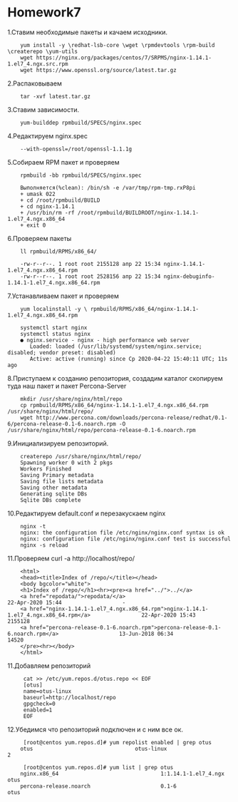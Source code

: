 # Homework7

1.Ставим необходимые пакеты и качаем исходники.

        yum install -y \redhat-lsb-core \wget \rpmdevtools \rpm-build \createrepo \yum-utils
        wget https://nginx.org/packages/centos/7/SRPMS/nginx-1.14.1-1.el7_4.ngx.src.rpm
        wget https://www.openssl.org/source/latest.tar.gz
        
        
2.Распаковываем

        tar -xvf latest.tar.gz
        
3.Ставим зависимости.

        yum-builddep rpmbuild/SPECS/nginx.spec
        
4.Редактируем nginx.spec

        --with-openssl=/root/openssl-1.1.1g
        
5.Собираем RPM пакет и проверяем

        rpmbuild -bb rpmbuild/SPECS/nginx.spec
        
        Выполняется(%clean): /bin/sh -e /var/tmp/rpm-tmp.rxP8pi
        + umask 022
        + cd /root/rpmbuild/BUILD
        + cd nginx-1.14.1
        + /usr/bin/rm -rf /root/rpmbuild/BUILDROOT/nginx-1.14.1-1.el7_4.ngx.x86_64
        + exit 0


6.Проверяем пакеты

        ll rpmbuild/RPMS/x86_64/
        
        -rw-r--r--. 1 root root 2155128 апр 22 15:34 nginx-1.14.1-1.el7_4.ngx.x86_64.rpm
        -rw-r--r--. 1 root root 2528156 апр 22 15:34 nginx-debuginfo-1.14.1-1.el7_4.ngx.x86_64.rpm
        
 7.Устанавливаем пакет и проверяем
 
        yum localinstall -y \ rpmbuild/RPMS/x86_64/nginx-1.14.1-1.el7_4.ngx.x86_64.rpm

        systemctl start nginx
        systemctl status nginx
        ● nginx.service - nginx - high performance web server
           Loaded: loaded (/usr/lib/systemd/system/nginx.service; disabled; vendor preset: disabled)
           Active: active (running) since Ср 2020-04-22 15:40:11 UTC; 11s ago
           
8.Приступаем к созданию репозитория, создадим каталог скопируем туда наш пакет и пакет Percona-Server

        mkdir /usr/share/nginx/html/repo
        cp rpmbuild/RPMS/x86_64/nginx-1.14.1-1.el7_4.ngx.x86_64.rpm /usr/share/nginx/html/repo/
        wget http://www.percona.com/downloads/percona-release/redhat/0.1-6/percona-release-0.1-6.noarch.rpm -O /usr/share/nginx/html/repo/percona-release-0.1-6.noarch.rpm

9.Инициализируем репозиторий.

        createrepo /usr/share/nginx/html/repo/
        Spawning worker 0 with 2 pkgs
        Workers Finished
        Saving Primary metadata
        Saving file lists metadata
        Saving other metadata
        Generating sqlite DBs
        Sqlite DBs complete
        
10.Редактируем default.conf и перезакускаем nginx

        nginx -t
        nginx: the configuration file /etc/nginx/nginx.conf syntax is ok
        nginx: configuration file /etc/nginx/nginx.conf test is successful
        nginx -s reload

11.Проверяем curl -a http://localhost/repo/

        <html>
        <head><title>Index of /repo/</title></head>
        <body bgcolor="white">
        <h1>Index of /repo/</h1><hr><pre><a href="../">../</a>
        <a href="repodata/">repodata/</a>                                          22-Apr-2020 15:44                   -
        <a href="nginx-1.14.1-1.el7_4.ngx.x86_64.rpm">nginx-1.14.1-1.el7_4.ngx.x86_64.rpm</a>                22-Apr-2020 15:43             2155128
        <a href="percona-release-0.1-6.noarch.rpm">percona-release-0.1-6.noarch.rpm</a>                   13-Jun-2018 06:34               14520
        </pre><hr></body>
        </html>
        
 11.Добавляем репозиторий
 
         cat >> /etc/yum.repos.d/otus.repo << EOF
         [otus]
         name=otus-linux
         baseurl=http://localhost/repo
         gpgcheck=0
         enabled=1
         EOF
 
 12.Убедимся что репозиторий подключен и с ним все ок.
 
         [root@centos yum.repos.d]# yum repolist enabled | grep otus
        otus                                otus-linux                                 2

         [root@centos yum.repos.d]# yum list | grep otus
        nginx.x86_64                                1:1.14.1-1.el7_4.ngx       otus     
        percona-release.noarch                      0.1-6                      otus 
 




